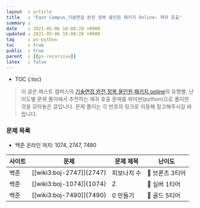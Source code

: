 ```yaml
---
layout  : article
title   : "Fast Campus_기술면접 완전 정복 올인원 패키지 Online: 재귀 호출"
summary : 
date    : 2021-05-06 16:08:20 +0900
updated : 2021-05-06 16:08:20 +0900
tag     : ps-python
toc     : true
public  : true
parent  : [[ps-recursive]]
latex   : false
---
```

* TOC
{:toc}

> 이 글은 패스트 캠퍼스의 [기술면접 완전 정복 올인원 패키지 online](https://fastcampus.co.kr/dev_online_algo)의 유형별, 난이도별 문제 풀이에서 추천하는 재귀 호출 문제를 파이썬(python)으로 풀이한 것을 모아놓은 글입니다. 문제 풀이는 각 번호의 링크로 이동해 참고해주시길 바랍니다.

### 문제 목록

* 백준 온라인 저지: 1074, 2747, 7490

| 사이트 | 문제                       | 문제 제목     | 난이도          |
| ------ | -------------------------- | ------------- | --------------- |
| 백준   | [[wiki3:boj-2747]]{2747}   | 피보나치 수   | 🥉 브론즈 3티어 |
| 백준   | [[wiki3:boj-1074]]{1074}   | Z             | 🥈 실버 1티어   |
| 백준   | [[wiki3:boj-7490]]{7490}   | 0 만들기      | 🥇 골드 5티어   |
